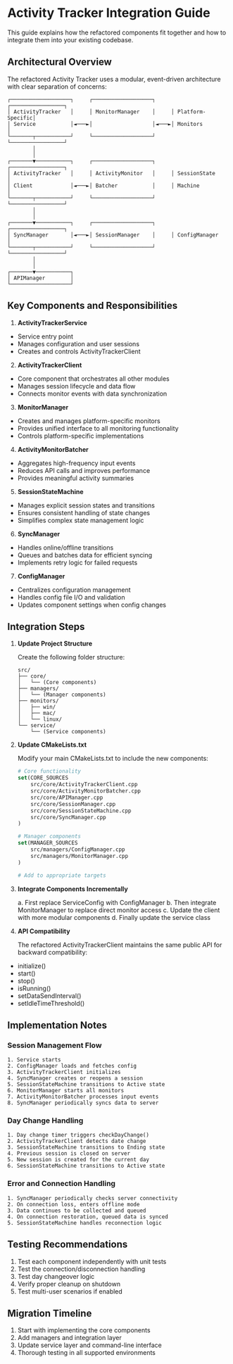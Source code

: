 # Activity Tracker Integration Guide

This guide explains how the refactored components fit together and how to integrate them into your existing codebase.

## Architectural Overview

The refactored Activity Tracker uses a modular, event-driven architecture with clear separation of concerns:

```
┌───────────────────┐     ┌───────────────────┐     ┌─────────────────┐
│ ActivityTracker   │     │ MonitorManager    │     │ Platform-Specific│
│ Service           │◄───►│                   │◄───►│ Monitors         │
└───────┬───────────┘     └───────────────────┘     └─────────────────┘
        │
        │
┌───────▼───────────┐     ┌───────────────────┐     ┌─────────────────┐
│ ActivityTracker   │     │ ActivityMonitor   │     │ SessionState    │
│ Client            │◄───►│ Batcher           │     │ Machine         │
└───────┬───────────┘     └───────────────────┘     └─────────────────┘
        │
        │
┌───────▼───────────┐     ┌───────────────────┐     ┌─────────────────┐
│ SyncManager       │◄───►│ SessionManager    │     │ ConfigManager   │
└───────┬───────────┘     └───────────────────┘     └─────────────────┘
        │
        │
┌───────▼───────────┐
│ APIManager        │
└───────────────────┘
```

## Key Components and Responsibilities

1. **ActivityTrackerService**
  - Service entry point
  - Manages configuration and user sessions
  - Creates and controls ActivityTrackerClient

2. **ActivityTrackerClient**
  - Core component that orchestrates all other modules
  - Manages session lifecycle and data flow
  - Connects monitor events with data synchronization

3. **MonitorManager**
  - Creates and manages platform-specific monitors
  - Provides unified interface to all monitoring functionality
  - Controls platform-specific implementations

4. **ActivityMonitorBatcher**
  - Aggregates high-frequency input events
  - Reduces API calls and improves performance
  - Provides meaningful activity summaries

5. **SessionStateMachine**
  - Manages explicit session states and transitions
  - Ensures consistent handling of state changes
  - Simplifies complex state management logic

6. **SyncManager**
  - Handles online/offline transitions
  - Queues and batches data for efficient syncing
  - Implements retry logic for failed requests

7. **ConfigManager**
  - Centralizes configuration management
  - Handles config file I/O and validation
  - Updates component settings when config changes

## Integration Steps

1. **Update Project Structure**

   Create the following folder structure:
   ```
   src/
   ├── core/
   │   └── (Core components)
   ├── managers/
   │   └── (Manager components)
   ├── monitors/
   │   ├── win/
   │   ├── mac/
   │   └── linux/
   └── service/
       └── (Service components)
   ```

2. **Update CMakeLists.txt**

   Modify your main CMakeLists.txt to include the new components:

   ```cmake
   # Core functionality
   set(CORE_SOURCES
       src/core/ActivityTrackerClient.cpp
       src/core/ActivityMonitorBatcher.cpp
       src/core/APIManager.cpp
       src/core/SessionManager.cpp
       src/core/SessionStateMachine.cpp
       src/core/SyncManager.cpp
   )

   # Manager components
   set(MANAGER_SOURCES
       src/managers/ConfigManager.cpp
       src/managers/MonitorManager.cpp
   )

   # Add to appropriate targets
   ```

3. **Integrate Components Incrementally**

   a. First replace ServiceConfig with ConfigManager
   b. Then integrate MonitorManager to replace direct monitor access
   c. Update the client with more modular components
   d. Finally update the service class

4. **API Compatibility**

   The refactored ActivityTrackerClient maintains the same public API for backward compatibility:
  - initialize()
  - start()
  - stop()
  - isRunning()
  - setDataSendInterval()
  - setIdleTimeThreshold()

## Implementation Notes

### Session Management Flow

```
1. Service starts
2. ConfigManager loads and fetches config
3. ActivityTrackerClient initializes
4. SyncManager creates or reopens a session
5. SessionStateMachine transitions to Active state
6. MonitorManager starts all monitors
7. ActivityMonitorBatcher processes input events
8. SyncManager periodically syncs data to server
```

### Day Change Handling

```
1. Day change timer triggers checkDayChange()
2. ActivityTrackerClient detects date change
3. SessionStateMachine transitions to Ending state
4. Previous session is closed on server
5. New session is created for the current day
6. SessionStateMachine transitions to Active state
```

### Error and Connection Handling

```
1. SyncManager periodically checks server connectivity
2. On connection loss, enters offline mode
3. Data continues to be collected and queued
4. On connection restoration, queued data is synced
5. SessionStateMachine handles reconnection logic
```

## Testing Recommendations

1. Test each component independently with unit tests
2. Test the connection/disconnection handling
3. Test day changeover logic
4. Verify proper cleanup on shutdown
5. Test multi-user scenarios if enabled

## Migration Timeline

1. Start with implementing the core components
2. Add managers and integration layer
3. Update service layer and command-line interface
4. Thorough testing in all supported environments